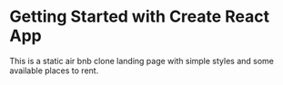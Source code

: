 # Getting Started with Create React App

This is a static air bnb clone landing page with simple styles and some available places to rent.
